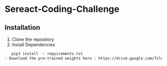 # Sereact-Coding-Challenge
## Installation 
1. Clone the repository
2. Install Dependencies
```bash
   pip3 install -r requirements.txt
- Download the pre-trained weights here : https://drive.google.com/file/d/1_W6hjik8gdRwgeBmPDxYcKWDnfHbxQnt/view?usp=sharing
